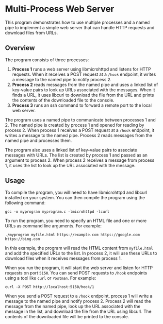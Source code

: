 # Multi-Process Web Server

This program demonstrates how to use multiple processes and a named pipe to implement a simple web server that can handle HTTP requests and download files from URLs.

## Overview

The program consists of three processes:

1. **Process 1** runs a web server using libmicrohttpd and listens for HTTP requests. When it receives a POST request at a `/hook` endpoint, it writes a message to the named pipe to notify process 2.
2. **Process 2** reads messages from the named pipe and uses a linked list of key-value pairs to look up URLs associated with the messages. When it finds a URL, it uses libcurl to download the file from the URL and prints the contents of the downloaded file to the console.
3. **Process 3** runs an ssh command to forward a remote port to the local web server.

The program uses a named pipe to communicate between processes 1 and 2. The named pipe is created by process 1 and opened for reading by process 2. When process 1 receives a POST request at a `/hook` endpoint, it writes a message to the named pipe. Process 2 reads messages from the named pipe and processes them.

The program also uses a linked list of key-value pairs to associate messages with URLs. The list is created by process 1 and passed as an argument to process 2. When process 2 receives a message from process 1, it uses the list to look up the URL associated with the message.

## Usage

To compile the program, you will need to have libmicrohttpd and libcurl installed on your system. You can then compile the program using the following command:

```
gcc -o myprogram myprogram.c -lmicrohttpd -lcurl
```

To run the program, you need to specify an HTML file and one or more URLs as command line arguments. For example:

```
./myprogram myfile.html https://example.com https://google.com https://bing.com
```

In this example, the program will read the HTML content from `myfile.html` and add the specified URLs to the list. In process 2, it will use these URLs to download files when it receives messages from process 1.

When you run the program, it will start the web server and listen for HTTP requests on port `5150`. You can send POST requests to `/hook` endpoints using a tool like `curl` or `Postman`. For example:

```
curl -X POST http://localhost:5150/hook/1
```

When you send a POST request to a `/hook` endpoint, process 1 will write a message to the named pipe and notify process 2. Process 2 will read the message from the named pipe, look up the URL associated with the message in the list, and download the file from the URL using libcurl. The contents of the downloaded file will be printed to the console.
